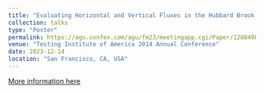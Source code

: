 ```yaml
---
title: "Evaluating Horizontal and Vertical Fluxes in the Hubbard Brook Experimental Forest"
collection: talks
type: "Poster"
permalink: https://agu.confex.com/agu/fm23/meetingapp.cgi/Paper/1288498 #/talks/2023-12-14-talk-3
venue: "Testing Institute of America 2014 Annual Conference"
date: 2023-12-14
location: "San Francisco, CA, USA"
---
```


[More information here](https://agu.confex.com/agu/fm23/meetingapp.cgi/Paper/1288498)
